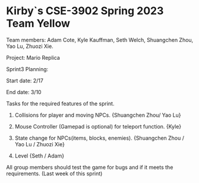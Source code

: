 # Kirby`s CSE-3902 Spring 2023 Team Yellow

Team members: Adam Cote, Kyle Kauffman, Seth Welch, Shuangchen Zhou, Yao Lu, Zhuozi Xie.

Project: Mario Replica

Sprint3 Planning:

Start date: 2/17

End date: 3/10

Tasks for the required features of the sprint.

1. Collisions for player and moving NPCs. {Shuangchen Zhou/ Yao Lu}

2. Mouse Controller (Gamepad is optional) for teleport function.  {Kyle}

3. State change for NPCs(items, blocks, enemies). {Shuangchen Zhou / Yao Lu / Zhuozi Xie}

4. Level {Seth / Adam}

All group members should test the game for bugs and if it meets the requirements. (Last week of this sprint)
